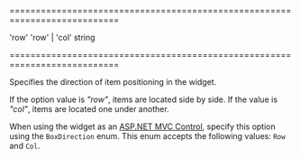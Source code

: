<!--**
/*-------------------------------------------
    Auto-generated file. Do not modify.
-------------------------------------------

**-->
===========================================================================
<!--default-->'row'<!--/default-->
<!--acceptValues-->'row' | 'col'<!--/acceptValues-->
<!--type-->string<!--/type-->
===========================================================================

<!--shortDescription-->
Specifies the direction of item positioning in the widget.
<!--/shortDescription-->

<!--fullDescription-->
If the option value is *"row"*, items are located side by side. If the value is *"col"*, items are located one under another.

When using the widget as an [ASP.NET MVC Control](/Documentation/Guide/ASP.NET_MVC_Controls/Fundamentals/), specify this option using the `BoxDirection` enum. This enum accepts the following values: `Row` and `Col`.
<!--/fullDescription-->